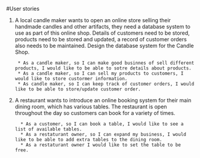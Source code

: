 #User stories
1. A local candle maker wants to open an online store selling their handmade candles and other artifacts, they need a database system to use as part of this online shop. Details of customers need to be stored, products need to be stored and updated, a record of customer orders also needs to be maintained. Design the database system for the Candle Shop.

        * As a candle maker, so I can make good businnes of sell different products, I would like to be able to sotre details about products. 
        * As a candle maker, so I can sell my products to customers, I would like to store custormer information.
        * As candle maker, so I can keep track of customer orders, I would like to be able to store/update customer order.

2. A restaurant wants to introduce an online booking system for their main dining room, which has various tables. The restaurant is open throughout the day so customers can book for a variety of times.
         
         * As a customer, so I can book a table, I would like to see a list of available tables.
         * As a restaturant owner, so I can expand my business, I would like to be able to add extra tables to the dining room.
         * As a restaturant owner I would like to set the table to be free. 
